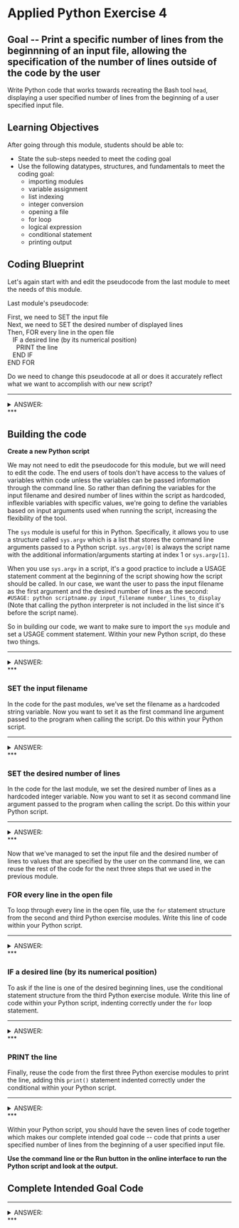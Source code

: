 

# Applied Python Exercise 4

## Goal -- Print a specific number of lines from the beginnning of an input file, allowing the specification of the number of lines outside of the code by the user

Write Python code that works towards recreating the Bash tool `head`, displaying a user specified number of lines from the beginning of a user specified input file.

## Learning Objectives

After going through this module, students should be able to:

* State the sub-steps needed to meet the coding goal
* Use the following datatypes, structures, and fundamentals to meet the coding goal:
  * importing modules
  * variable assignment
  * list indexing
  * integer conversion
  * opening a file
  * for loop
  * logical expression
  * conditional statement
  * printing output

## Coding Blueprint

Let's again start with and edit the pseudocode from the last module to meet the needs of this module.

Last module's pseudocode:

First, we need to SET the input file <br />
Next, we need to SET the desired number of displayed lines <br />
Then, FOR every line in the open file <br />
&nbsp;&nbsp;  IF a desired line (by its numerical position) <br />
&nbsp;&nbsp;&nbsp;&nbsp;    PRINT the line <br />
&nbsp;&nbsp;  END IF <br />
END FOR <br />

Do we need to change this pseudocode at all or does it accurately reflect what we want to accomplish with our new script? 

***
<details><summary> ANSWER: </summary>

No we don't need to change the pseudocode from the last module because it still accurately reflects the goal we want to accomplish within this module. 

</details>
***

## Building the code

**Create a new Python script**

We may not need to edit the pseudocode for this module, but we will need to edit the code. The end users of tools don't have access to the values of variables within code unless the variables can be passed information through the command line. So rather than defining the variables for the input filename and desired number of lines within the script as hardcoded, inflexible variables with specific values, we're going to define the variables based on input arguments used when running the script, increasing the flexibility of the tool.

The `sys` module is useful for this in Python. Specifically, it allows you to use a structure called `sys.argv` which is a list that stores the command line arguments passed to a Python script. `sys.argv[0]` is always the script name with the additional information/arguments starting at index 1 or `sys.argv[1]`. 

When you use `sys.argv` in a script, it's a good practice to include a USAGE statement comment at the beginning of the script showing how the script should be called. In our case, we want the user to pass the input filename as the first argument and the desired number of lines as the second: `#USAGE: python scriptname.py input_filename number_lines_to_display` (Note that calling the python interpreter is not included in the list since it's before the script name).

So in building our code, we want to make sure to import the `sys` module and set a USAGE comment statement. Within your new Python script, do these two things.

***
<details><summary> ANSWER: </summary>


```python
#USAGE: python scriptname.py input_filename number_lines_to_display
import sys
```

</details>
***

### SET the input filename

In the code for the past modules, we've set the filename as a hardcoded string variable. Now you want to set it as the first command line argument passed to the program when calling the script. Do this within your Python script.

***
<details><summary> ANSWER: </summary>


```python
filename = sys.argv[1]
```

</details>
***

### SET the desired number of lines

In the code for the last module, we set the desired number of lines as a hardcoded integer variable. Now you want to set it as second command line argument passed to the program when calling the script. Do this within your Python script.

***
<details><summary> ANSWER: </summary>


```python
n_lines = sys.argv[2]
```

However, we need the variable to be an integer, and the values in the `sys.argv` list are always stored as strings, even if they are numbers. Therefore, edit the line within your Python script to convert the value that is being stored to an integer.


```python
n_lines = int(sys.argv[2])
```

</details>
***

Now that we've managed to set the input file and the desired number of lines to values that are specified by the user on the command line, we can reuse the rest of the code for the next three steps that we used in the previous module. 

### FOR every line in the open file

To loop through every line in the open file, use the `for` statement structure from the second and third Python exercise modules. Write this line of code within your Python script.

***
<details><summary> ANSWER: </summary>


```python
for i, line in enumerate(open(filename)):
```

</details>
***

### IF a desired line (by its numerical position)

To ask if the line is one of the desired beginning lines, use the conditional statement structure from the third Python exercise module. Write this line of code within your Python script, indenting correctly under the `for` loop statement.

***
<details><summary> ANSWER: </summary>


```python
  if i < n_lines:
```

</details>
***

### PRINT the line

Finally, reuse the code from the first three Python exercise modules to print the line, adding this `print()` statement indented correctly under the conditional within your Python script.

***
<details><summary> ANSWER: </summary>


```python
    print(line.strip('\r\n'))
```

</details>
***

Within your Python script, you should have the seven lines of code together which makes our complete intended goal code -- code that prints a user specified number of lines from the beginning of a user specified input file.

**Use the command line or the Run button in the online interface to run the Python script and look at the output.**

## Complete Intended Goal Code

***
<details><summary> ANSWER: </summary>


```python
#USAGE: python scriptname.py input_filename number_lines_to_display
import sys #import module
filename = sys.argv[1] # SET the input filename
n_lines = int(sys.argv[2]) # SET the desired number of lines
for i, line in enumerate(open(filename)): #FOR every line in the open file
  if i < n_lines: #IF a desired line by its numerical position
    print(line.strip('\r\n')) #PRINT the line
```

</details>
***
